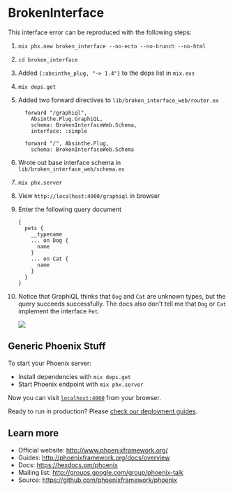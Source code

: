 # BrokenInterface

This interface error can be reproduced with the following steps:

1. `mix phx.new broken_interface --no-ecto --no-brunch --no-html`
1. `cd broken_interface`
1. Added `{:absinthe_plug, "~> 1.4"}` to the deps list in `mix.exs`
1. `mix deps.get`
1. Added two forward directives to `lib/broken_interface_web/router.ex`

    ```
      forward "/graphiql",
        Absinthe.Plug.GraphiQL,
        schema: BrokenInterfaceWeb.Schema,
        interface: :simple

      forward "/", Absinthe.Plug,
        schema: BrokenInterfaceWeb.Schema
    ```

1. Wrote out base interface schema in `lib/broken_interface_web/schema.ex`
1. `mix phx.server`
1. View `http://localhost:4000/graphiql` in browser
1. Enter the following query document

    ```
    {
      pets {
        __typename
        ... on Dog {
          name
        }
        ... on Cat {
          name
        }
      }
    }
    ```
1. Notice that GraphiQL thinks that `Dog` and `Cat` are unknown types, but the query succeeds successfully. The docs also don't tell me that `Dog` or `Cat` implement the interface `Pet`.

    ![](https://content.screencast.com/users/CDay.zendesk/folders/Jing/media/511db1ea-af01-4551-84db-d14deab82058/00000520.png)

## Generic Phoenix Stuff

To start your Phoenix server:

  * Install dependencies with `mix deps.get`
  * Start Phoenix endpoint with `mix phx.server`

Now you can visit [`localhost:4000`](http://localhost:4000) from your browser.

Ready to run in production? Please [check our deployment guides](http://www.phoenixframework.org/docs/deployment).

## Learn more

  * Official website: http://www.phoenixframework.org/
  * Guides: http://phoenixframework.org/docs/overview
  * Docs: https://hexdocs.pm/phoenix
  * Mailing list: http://groups.google.com/group/phoenix-talk
  * Source: https://github.com/phoenixframework/phoenix
